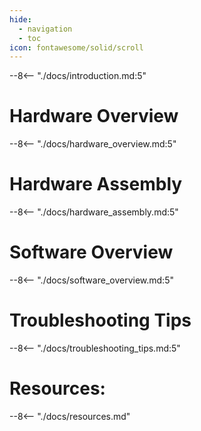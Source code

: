 ```yaml
---
hide:
  - navigation
  - toc
icon: fontawesome/solid/scroll
---
```


--8<-- "./docs/introduction.md:5"

# Hardware Overview
--8<-- "./docs/hardware_overview.md:5"

# Hardware Assembly
--8<-- "./docs/hardware_assembly.md:5"

# Software Overview
--8<-- "./docs/software_overview.md:5"

# Troubleshooting Tips
--8<-- "./docs/troubleshooting_tips.md:5"

# Resources:
--8<-- "./docs/resources.md"
